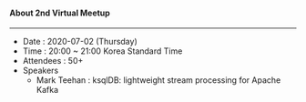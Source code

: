 #### About 2nd Virtual Meetup
---
* Date : 2020-07-02 (Thursday)
* Time : 20:00 ~ 21:00 Korea Standard Time
* Attendees : 50+
* Speakers
    * Mark Teehan : ksqlDB: lightweight stream processing for Apache Kafka
